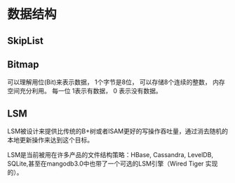 # 数据结构


## SkipList

## Bitmap

可以理解用位(Bit)来表示数据， 1个字节是8位， 可以存储8个连续的整数， 内存空间充分利用。 每一位 1表示有数据， 0 表示没有数据。

## LSM

LSM被设计来提供比传统的B+树或者ISAM更好的写操作吞吐量，通过消去随机的本地更新操作来达到这个目标。

LSM是当前被用在许多产品的文件结构策略：HBase, Cassandra, LevelDB, SQLite,甚至在mangodb3.0中也带了一个可选的LSM引擎（Wired Tiger 实现的）。



